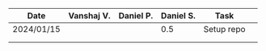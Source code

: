 | Date       |Vanshaj V. | Daniel P. | Daniel S. | Task       |     |
| ---------- | --------- | --------- | --------- | ---------- | --- |
| 2024/01/15 |           |           | 0.5       | Setup repo |     |
|            |           |           |           |            |     |
|            |           |           |           |            |     |
